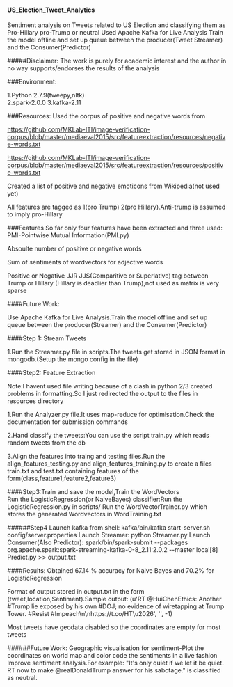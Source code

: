 #### US_Election_Tweet_Analytics
Sentiment analysis on Tweets related to US Election and classifying them as Pro-Hillary pro-Trump or neutral
Used Apache Kafka for Live Analysis
Train the model offline and set up queue between the producer(Tweet Streamer) and the Consumer(Predictor) 

#####Disclaimer:
The work is purely for academic interest and the author in no way supports/endorses the results of the analysis

###Environment:

  1.Python 2.7.9(tweepy,nltk)  
  2.spark-2.0.0
  3.kafka-2.11

###Resources:
  Used the corpus of positive and negative words from 
  
  https://github.com/MKLab-ITI/image-verification-corpus/blob/master/mediaeval2015/src/featureextraction/resources/negative-words.txt
    
  https://github.com/MKLab-ITI/image-verification-corpus/blob/master/mediaeval2015/src/featureextraction/resources/positive-words.txt

Created a list of positive and negative emoticons from Wikipedia(not used yet)  

All features are tagged as 1(pro Trump) 2(pro Hillary).Anti-trump is assumed to imply pro-Hillary

###Features
So far only four features have been extracted and three used:
  PMI-Pointwise Mutual Information(PMI.py)
  
  Absoulte number of positive or negative words
  
  Sum of sentiments of wordvectors for adjective words
  
  Positive or Negative JJR JJS(Comparitive or Superlative) tag between Trump or Hillary (Hillary is deadlier than Trump),not used as matrix is very sparse
 
####Future Work:

  Use Apache Kafka for Live Analysis.Train the model offline and set up queue between the producer(Streamer) and the    Consumer(Predictor) 

####Step 1: Stream Tweets

 1.Run the Streamer.py file in scripts.The tweets get stored in JSON format in mongodb.(Setup the mongo config in the file)
  

####Step2: Feature Extraction

Note:I havent used file writing because of a clash in python 2/3 created problems in formatting.So I just redirected the output to the files in resources directory

  1.Run the Analyzer.py file.It uses map-reduce for optimisation.Check the documentation for submission commands
    
  2.Hand classify the tweets:You can use the script train.py which reads random tweets from the db
   
  3.Align the features into traing and testing files.Run the align_features_testing.py and align_features_training.py to create a files train.txt and test.txt containing features of the form(class,feature1,feature2,feature3)
  

####Step3:Train and save the model,Train the WordVectors  
Run the LogisticRegression(or NaiveBayes) classifier:Run the LogisticRegression.py in scripts/
Run the WordVectorTrainer.py which stores the generated Wordvectors in WordTraining.txt

######Step4
Launch kafka from shell:
		kafka/bin/kafka start-server.sh config/server.properties
Launch Streamer:
		python Streamer.py
Launch Consumer(Also Predictor):
		spark/bin/spark-submit --packages org.apache.spark:spark-streaming-kafka-0-8_2.11:2.0.2 --master local[8] Predict.py >> output.txt

####Results:
Obtained 67.14 % accuracy for Naive Bayes and 70.2% for LogisticRegression

Format of output stored in output.txt in the form (tweet,location,Sentiment).Sample output:
(u'RT @HuiChenEthics: Another #Trump lie exposed by his own #DOJ; no evidence of wiretapping at Trump Tower. #Resist #Impeach\n\nhttps://t.co/HT\u2026', '', -1)

Most tweets have geodata disabled so the coordinates are empty for most tweets
  
######Future Work:
	Geographic visualisation for sentiment-Plot the coordinates on world map and color code the sentiments in a live fashion
	Improve sentiment analysis.For example:
	"It's only quiet if we let it be quiet. RT now to make @realDonaldTrump answer for his sabotage." is classified as neutral.

